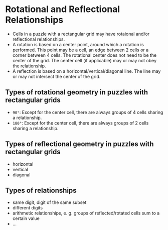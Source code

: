 # Rotational and Reflectional Relationships

* Cells in a puzzle with a rectangular grid may have rotaional and/or reflectional relationships.
* A rotation is based on a center point, around which a rotation is performed. This point may be a cell, an edge between 2 cells or a corner between 4 cells. The rotational center does not need to be the center of the grid. The center cell (if applicable) may or may not obey the relationship.
* A reflection is based on a horizontal/vertical/diagonal line. The line may or may not intersect the center of the grid.

## Types of rotational geometry in puzzles with rectangular grids

* `90°`: Except for the center cell, there are always groups of 4 cells sharing a relationship.
* `180°`: Except for the center cell, there are always groups of 2 cells sharing a relationship.

## Types of reflectional geometry in puzzles with rectangular grids

* horizontal
* vertical
* diagonal

## Types of relationships

* same digit, digit of the same subset
* different digits
* arithmetic relationships, e. g. groups of reflected/rotated cells sum to a certain value
* ...
